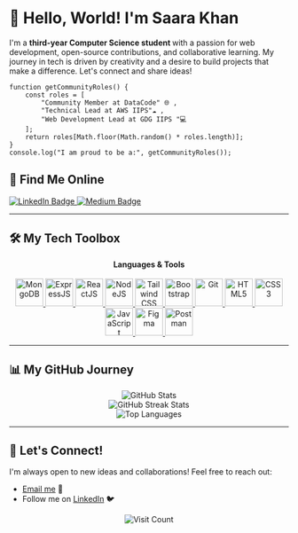 # 👋 Hello, World! I'm Saara Khan

<p align="left">
  I'm a <b>third-year Computer Science student </b> with a passion for web development, open-source contributions, and collaborative learning. My journey in tech is driven by creativity and a desire to build projects that make a difference. Let's connect and share ideas!
</p>

```
function getCommunityRoles() {
    const roles = [
        "Community Member at DataCode" 🌐 ,
        "Technical Lead at AWS IIPS"☁️ ,
        "Web Development Lead at GDG IIPS "💻
    ];
    return roles[Math.floor(Math.random() * roles.length)];
}
console.log("I am proud to be a:", getCommunityRoles());
```

## 🌟 Find Me Online
<p align="left">
  <a href="https://linkedin.com/in/saarakhan001">
    <img src="https://img.shields.io/badge/LinkedIn-%230077B5.svg?logo=linkedin&logoColor=white" alt="LinkedIn Badge"/>
  </a>
  <a href="https://medium.com/@khansarah0716">
    <img src="https://img.shields.io/badge/Medium-12100E?logo=medium&logoColor=white" alt="Medium Badge"/>
  </a>
</p>

---

## 🛠️ My Tech Toolbox
<p align="center">
  <strong>Languages & Tools</strong><br/><br/>
  <a href="https://www.mongodb.com/" target="_blank" rel="noreferrer">
    <img src="https://img.icons8.com/color/48/000000/mongodb.png" alt="MongoDB" width="50" height="50"/>
  </a>
  <a href="https://expressjs.com/" target="_blank" rel="noreferrer">
    <img src="https://img.icons8.com/color/48/000000/express-js.png" alt="ExpressJS" width="50" height="50"/>
  </a>
  <a href="https://reactjs.org/" target="_blank" rel="noreferrer">
    <img src="https://img.icons8.com/color/48/000000/react-native.png" alt="ReactJS" width="50" height="50"/>
  </a>
  <a href="https://nodejs.org/" target="_blank" rel="noreferrer">
    <img src="https://img.icons8.com/color/48/000000/nodejs.png" alt="NodeJS" width="50" height="50"/>
  </a>
  <a href="https://tailwindcss.com/" target="_blank" rel="noreferrer">
    <img src="https://www.vectorlogo.zone/logos/tailwindcss/tailwindcss-icon.svg" alt="Tailwind CSS" width="50" height="50"/>
  </a>
  <a href="https://getbootstrap.com/" target="_blank" rel="noreferrer">
    <img src="https://img.icons8.com/color/48/000000/bootstrap.png" alt="Bootstrap" width="50" height="50"/>
  </a>
  <a href="https://git-scm.com/" target="_blank" rel="noreferrer">
    <img src="https://www.vectorlogo.zone/logos/git-scm/git-scm-icon.svg" alt="Git" width="50" height="50"/>
  </a>
  <a href="https://www.w3.org/html/" target="_blank" rel="noreferrer">
    <img src="https://img.icons8.com/color/48/000000/html-5.png" alt="HTML5" width="50" height="50"/>
  </a>
  <a href="https://www.w3schools.com/css/" target="_blank" rel="noreferrer">
    <img src="https://img.icons8.com/color/48/000000/css3.png" alt="CSS3" width="50" height="50"/>
  </a>
  <a href="https://developer.mozilla.org/en-US/docs/Web/JavaScript" target="_blank" rel="noreferrer">
    <img src="https://img.icons8.com/color/48/000000/javascript.png" alt="JavaScript" width="50" height="50"/>
  </a>
  <a href="https://www.figma.com/" target="_blank" rel="noreferrer">
    <img src="https://www.vectorlogo.zone/logos/figma/figma-icon.svg" alt="Figma" width="50" height="50"/>
  </a>
  <a href="https://postman.com" target="_blank" rel="noreferrer">
    <img src="https://www.vectorlogo.zone/logos/getpostman/getpostman-icon.svg" alt="Postman" width="50" height="50"/>
  </a>
</p>

---

## 📊 My GitHub Journey
<p align="center">
  <img src="https://github-readme-stats.vercel.app/api?username=saarakhan&theme=dark&hide_border=false&include_all_commits=false&count_private=false" alt="GitHub Stats"/>
  <br/>
  <img src="https://github-readme-streak-stats.herokuapp.com/?user=saarakhan&theme=dark&hide_border=false" alt="GitHub Streak Stats"/>
  <br/>
  <img src="https://github-readme-stats.vercel.app/api/top-langs/?username=saarakhan&theme=dark&hide_border=false&include_all_commits=false&count_private=false&layout=compact" alt="Top Languages"/>
</p>

---
## 🌈 Let's Connect!
I'm always open to new ideas and collaborations! Feel free to reach out:
- [Email me](mailto:khansarah0716@gmail.com) 📧
- Follow me on [LinkedIn](https://www.linkedin.com/in/saarakhan001/) 🐦

<p align="center">
  <img src="https://visitcount.itsvg.in/api?id=saarakhan&icon=7&color=4" alt="Visit Count"/>
</p>

<!-- Proudly created with GPRM ( https://gprm.itsvg.in ) -->
